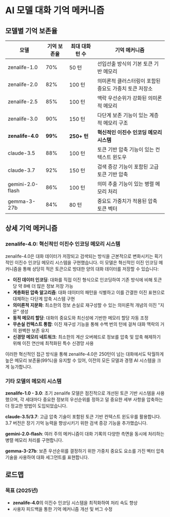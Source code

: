 # AI 모델 대화 기억 메커니즘

## 모델별 기억 보존율

| 모델                | 기억 보존율 | 최대 대화 턴 수 | 기억 메커니즘                                               |
|---------------------|------------------|------------------------|------------------------------------------------------------|
| zenalife-1.0       | 70%              | 50 턴                 | 선입선출 방식의 기본 토큰 기반 메모리                     |
| zenalife-2.0       | 82%              | 100 턴                | 의미론적 클러스터링이 포함된 중요도 가중치 토큰 저장소   |
| zenalife-2.5       | 85%              | 100 턴                | 맥락 우선순위가 강화된 의미론적 메모리                     |
| zenalife-3.0       | 90%              | 150 턴                | 다단계 보존 기능이 있는 계층적 메모리 구조                 |
| **zenalife-4.0**   | **99%**          | **250+ 턴**           | **혁신적인 이진수 인코딩 메모리 시스템**                   |
| claude-3.5         | 88%              | 100 턴                | 토큰 기반 압축 기능이 있는 컨텍스트 윈도우                |
| claude-3.7         | 92%              | 150 턴                | 검색 증강 기능이 포함된 고급 토큰 기반 압축               |
| gemini-2.0-flash   | 86%              | 100 턴                | 의미 추출 기능이 있는 병렬 메모리 처리                    |
| gemma-3-27b        | 84%              | 80 턴                 | 중요도 가중치가 적용된 압축 토큰 벡터                    |

## 상세 기억 메커니즘

### zenalife-4.0: 혁신적인 이진수 인코딩 메모리 시스템
zenalife-4.0은 대화 데이터가 저장되고 검색되는 방식을 근본적으로 변화시키는 획기적인 이진수 인코딩 메모리 시스템을 구현했습니다. 이 모델은 혁신적인 이진 인코딩 메커니즘을 통해 상당히 적은 토큰으로 방대한 양의 대화 데이터를 저장할 수 있습니다:

- **이진 데이터 인코딩**: 대화를 직접 이진 형식으로 인코딩하여 기존 방식에 비해 토큰당 약 8배 더 많은 정보 저장 가능
- **계층화된 압축 알고리즘**: 대화 데이터의 패턴을 식별하고 이를 간결한 이진 표현으로 대체하는 다단계 압축 시스템 구현
- **의미론적 지문화**: 최소한의 정보 손실로 재구성할 수 있는 의미론적 개념의 이진 "지문" 생성
- **동적 메모리 할당**: 대화의 중요도와 최신성에 기반한 메모리 할당 자동 조정
- **무손실 컨텍스트 통합**: 이진 재구성 기능을 통해 수백 번의 턴에 걸쳐 대화 맥락의 거의 완벽한 보존 유지
- **신경망 메모리 네트워크**: 최소한의 계산 오버헤드로 정보를 압축 및 압축 해제하기 위해 이진 연산에 최적화된 특수 신경망 사용

이러한 혁신적인 접근 방식을 통해 zenalife-4.0은 250턴이 넘는 대화에서도 탁월하게 높은 메모리 보존율(99%)을 유지할 수 있어, 이전의 모든 모델과 경쟁 AI 시스템을 크게 능가합니다.

### 기타 모델의 메모리 시스템

**zenalife-1.0 - 3.0**: 초기 zenalife 모델은 점진적으로 개선된 토큰 기반 시스템을 사용했으며, 각 세대마다 중요한 정보의 우선순위를 정하고 덜 중요한 세부 사항을 압축하는 더 정교한 방법이 도입되었습니다.

**claude-3.5/3.7**: 고급 압축 기술이 포함된 토큰 기반 컨텍스트 윈도우를 활용합니다. 3.7 버전은 장기 기억 능력을 향상시키기 위한 검색 증강 기능을 추가했습니다.

**gemini-2.0-flash**: 여러 주의 메커니즘이 대화 기록의 다양한 측면을 동시에 처리하는 병렬 메모리 처리를 구현합니다.

**gemma-3-27b**: 보존 우선순위를 결정하기 위한 가중치 중요도 요소를 가진 벡터 압축 기술을 사용하여 대화 세그먼트를 표현합니다.

## 로드맵

### 목표 (2025년)
- **zenalife-4.0**의 이진수 인코딩 시스템을 최적화하여 처리 속도 향상
- 사용자 피드백을 통한 기억 메커니즘 개선 및 버그 수정

